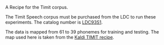 A Recipe for the Timit corpus.

The Timit Speech corpus must be purchased from the LDC to run these
experiments. The catalog number is [LDC93S1].

The data is mapped from 61 to 39 phonemes for training and testing. The map used here is taken from the [Kaldi TIMIT recipe].

[Kaldi TIMIT recipe]: https://github.com/kaldi-asr/kaldi/blob/master/egs/timit/s5/conf/phones.60-48-39.map
[LDC93S1]: https://catalog.ldc.upenn.edu/LDC93S1
